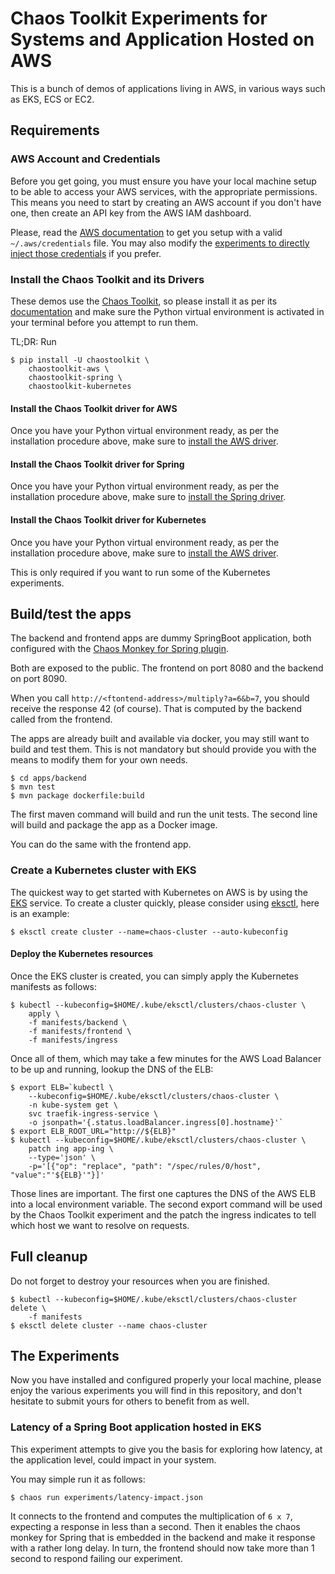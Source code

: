 # Chaos Toolkit Experiments for Systems and Application Hosted on AWS

This is a bunch of demos of applications living in AWS, in various ways such as
EKS, ECS or EC2.

## Requirements

### AWS Account and Credentials

Before you get going, you must ensure you have your local machine setup to be
able to access your AWS services, with the appropriate permissions. This means
you need to start by creating an AWS account if you don't have one, then create
an API key from the AWS IAM dashboard.

Please, read the [AWS documentation](https://docs.aws.amazon.com/cli/latest/userguide/cli-chap-getting-started.html#cli-quick-configuration)
to get you setup with a valid `~/.aws/credentials` file. You may also modify
the [experiments to directly inject those credentials](https://docs.chaostoolkit.org/drivers/aws/#credentials)
if you prefer.

### Install the Chaos Toolkit and its Drivers

These demos use the [Chaos Toolkit](https://chaostoolkit.org/), so please
install it as per its [documentation](https://docs.chaostoolkit.org/reference/usage/install/)
and make sure the Python virtual environment is activated in your terminal
before you attempt to run them.

TL;DR: Run

```console
$ pip install -U chaostoolkit \
    chaostoolkit-aws \
    chaostoolkit-spring \
    chaostoolkit-kubernetes
```

#### Install the Chaos Toolkit driver for AWS

Once you have your Python virtual environment ready, as per the installation
procedure above, make sure to
[install the AWS driver](https://docs.chaostoolkit.org/drivers/aws/#install).

#### Install the Chaos Toolkit driver for Spring

Once you have your Python virtual environment ready, as per the installation
procedure above, make sure to
[install the Spring driver](https://docs.chaostoolkit.org/drivers/spring/#install).

#### Install the Chaos Toolkit driver for Kubernetes

Once you have your Python virtual environment ready, as per the installation
procedure above, make sure to
[install the AWS driver](https://docs.chaostoolkit.org/drivers/kubernetes/#install).

This is only required if you want to run some of the Kubernetes experiments.

## Build/test the apps

The backend and frontend apps are dummy SpringBoot application, both
configured with the
[Chaos Monkey for Spring plugin](https://github.com/codecentric/chaos-monkey-spring-boot).

Both are exposed to the public. The frontend on port 8080 and the backend on
port 8090.

When you call `http://<ftontend-address>/multiply?a=6&b=7`, you should
receive the response 42 (of course). That is computed by the backend called
from the frontend.

The apps are already built and available via docker, you may still want to
build and test them. This is not mandatory but should provide you with
the means to modify them for your own needs.

```
$ cd apps/backend
$ mvn test
$ mvn package dockerfile:build
```

The first maven command will build and run the unit tests. The second line
will build and package the app as a Docker image.

You can do the same with the frontend app.

### Create a Kubernetes cluster with EKS

The quickest way to get started with Kubernetes on AWS is by using the
[EKS](https://aws.amazon.com/eks/) service. To create a cluster quickly, please
consider using [eksctl](https://eksctl.io/), here is an example:

```console
$ eksctl create cluster --name=chaos-cluster --auto-kubeconfig
```

#### Deploy the Kubernetes resources

Once the EKS cluster is created, you can simply apply the Kubernetes
manifests as follows:

```console
$ kubectl --kubeconfig=$HOME/.kube/eksctl/clusters/chaos-cluster \
    apply \
    -f manifests/backend \
    -f manifests/frontend \
    -f manifests/ingress
```

Once all of them, which may take a few minutes for the AWS Load Balancer to
be up and running, lookup the DNS of the ELB:

```console
$ export ELB=`kubectl \
    --kubeconfig=$HOME/.kube/eksctl/clusters/chaos-cluster \
    -n kube-system get \
    svc traefik-ingress-service \
    -o jsonpath='{.status.loadBalancer.ingress[0].hostname}'`
$ export ELB_ROOT_URL="http://${ELB}"
$ kubectl --kubeconfig=$HOME/.kube/eksctl/clusters/chaos-cluster \
    patch ing app-ing \
    --type='json' \
    -p='[{"op": "replace", "path": "/spec/rules/0/host", "value":"'${ELB}'"}]'
```

Those lines are important. The first one captures the DNS of the AWS ELB into
a local environment variable. The second export command will be used by the
Chaos Toolkit experiment and the patch the ingress indicates to tell which
host we want to resolve on requests.

## Full cleanup

Do not forget to destroy your resources when you are finished.

```
$ kubectl --kubeconfig=$HOME/.kube/eksctl/clusters/chaos-cluster delete \
    -f manifests
$ eksctl delete cluster --name chaos-cluster
```

## The Experiments

Now you have installed and configured properly your local machine, please
enjoy the various experiments you will find in this repository, and don't
hesitate to submit yours for others to benefit from as well.

### Latency of a Spring Boot application hosted in EKS

This experiment attempts to give you the basis for exploring how latency, at
the application level, could impact in your system.

You may simple run it as follows:

```console
$ chaos run experiments/latency-impact.json
```

It connects to the frontend and computes the multiplication of `6 x 7`,
expecting a response in less than a second. Then it enables the chaos monkey
for Spring that is embedded in the backend and make it response with a rather
long delay. In turn, the frontend should now take more than 1 second to respond
failing our experiment.